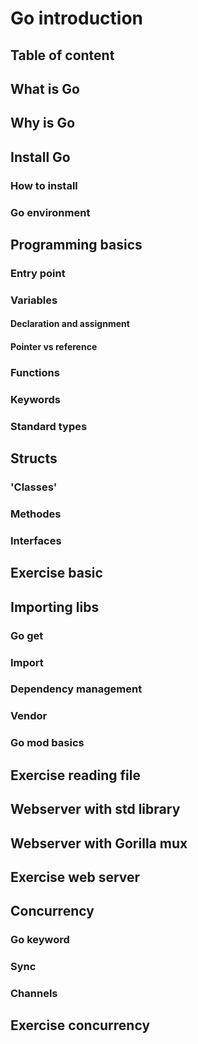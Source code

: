 # Go introduction

## Table of content

## What is Go

## Why is Go

## Install Go

### How to install


### Go environment

## Programming basics

### Entry point

### Variables

#### Declaration and assignment

#### Pointer vs reference

### Functions

### Keywords

### Standard types

## Structs

### 'Classes'

### Methodes

### Interfaces

## Exercise basic


## Importing libs

### Go get

### Import

### Dependency management

### Vendor

### Go mod basics

## Exercise reading file


## Webserver with std library

## Webserver with Gorilla mux

## Exercise web server


## Concurrency

### Go keyword

### Sync

### Channels

## Exercise concurrency

